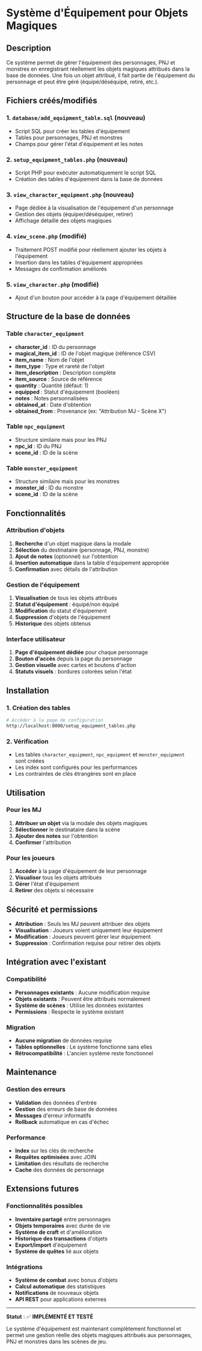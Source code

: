 # Système d'Équipement pour Objets Magiques

## Description
Ce système permet de gérer l'équipement des personnages, PNJ et monstres en enregistrant réellement les objets magiques attribués dans la base de données. Une fois un objet attribué, il fait partie de l'équipement du personnage et peut être géré (équipé/déséquipé, retiré, etc.).

## Fichiers créés/modifiés

### 1. `database/add_equipment_table.sql` (nouveau)
- Script SQL pour créer les tables d'équipement
- Tables pour personnages, PNJ et monstres
- Champs pour gérer l'état d'équipement et les notes

### 2. `setup_equipment_tables.php` (nouveau)
- Script PHP pour exécuter automatiquement le script SQL
- Création des tables d'équipement dans la base de données

### 3. `view_character_equipment.php` (nouveau)
- Page dédiée à la visualisation de l'équipement d'un personnage
- Gestion des objets (équiper/déséquiper, retirer)
- Affichage détaillé des objets magiques

### 4. `view_scene.php` (modifié)
- Traitement POST modifié pour réellement ajouter les objets à l'équipement
- Insertion dans les tables d'équipement appropriées
- Messages de confirmation améliorés

### 5. `view_character.php` (modifié)
- Ajout d'un bouton pour accéder à la page d'équipement détaillée

## Structure de la base de données

### Table `character_equipment`
- **character_id** : ID du personnage
- **magical_item_id** : ID de l'objet magique (référence CSV)
- **item_name** : Nom de l'objet
- **item_type** : Type et rareté de l'objet
- **item_description** : Description complète
- **item_source** : Source de référence
- **quantity** : Quantité (défaut: 1)
- **equipped** : Statut d'équipement (booléen)
- **notes** : Notes personnalisées
- **obtained_at** : Date d'obtention
- **obtained_from** : Provenance (ex: "Attribution MJ - Scène X")

### Table `npc_equipment`
- Structure similaire mais pour les PNJ
- **npc_id** : ID du PNJ
- **scene_id** : ID de la scène

### Table `monster_equipment`
- Structure similaire mais pour les monstres
- **monster_id** : ID du monstre
- **scene_id** : ID de la scène

## Fonctionnalités

### Attribution d'objets
1. **Recherche** d'un objet magique dans la modale
2. **Sélection** du destinataire (personnage, PNJ, monstre)
3. **Ajout de notes** (optionnel) sur l'obtention
4. **Insertion automatique** dans la table d'équipement appropriée
5. **Confirmation** avec détails de l'attribution

### Gestion de l'équipement
1. **Visualisation** de tous les objets attribués
2. **Statut d'équipement** : équipé/non équipé
3. **Modification** du statut d'équipement
4. **Suppression** d'objets de l'équipement
5. **Historique** des objets obtenus

### Interface utilisateur
1. **Page d'équipement dédiée** pour chaque personnage
2. **Bouton d'accès** depuis la page du personnage
3. **Gestion visuelle** avec cartes et boutons d'action
4. **Statuts visuels** : bordures colorées selon l'état

## Installation

### 1. Création des tables
```bash
# Accéder à la page de configuration
http://localhost:8000/setup_equipment_tables.php
```

### 2. Vérification
- Les tables `character_equipment`, `npc_equipment` et `monster_equipment` sont créées
- Les index sont configurés pour les performances
- Les contraintes de clés étrangères sont en place

## Utilisation

### Pour les MJ
1. **Attribuer un objet** via la modale des objets magiques
2. **Sélectionner** le destinataire dans la scène
3. **Ajouter des notes** sur l'obtention
4. **Confirmer** l'attribution

### Pour les joueurs
1. **Accéder** à la page d'équipement de leur personnage
2. **Visualiser** tous les objets attribués
3. **Gérer** l'état d'équipement
4. **Retirer** des objets si nécessaire

## Sécurité et permissions

- **Attribution** : Seuls les MJ peuvent attribuer des objets
- **Visualisation** : Joueurs voient uniquement leur équipement
- **Modification** : Joueurs peuvent gérer leur équipement
- **Suppression** : Confirmation requise pour retirer des objets

## Intégration avec l'existant

### Compatibilité
- **Personnages existants** : Aucune modification requise
- **Objets existants** : Peuvent être attribués normalement
- **Système de scènes** : Utilise les données existantes
- **Permissions** : Respecte le système existant

### Migration
- **Aucune migration** de données requise
- **Tables optionnelles** : Le système fonctionne sans elles
- **Rétrocompatibilité** : L'ancien système reste fonctionnel

## Maintenance

### Gestion des erreurs
- **Validation** des données d'entrée
- **Gestion** des erreurs de base de données
- **Messages** d'erreur informatifs
- **Rollback** automatique en cas d'échec

### Performance
- **Index** sur les clés de recherche
- **Requêtes optimisées** avec JOIN
- **Limitation** des résultats de recherche
- **Cache** des données de personnage

## Extensions futures

### Fonctionnalités possibles
- **Inventaire partagé** entre personnages
- **Objets temporaires** avec durée de vie
- **Système de craft** et d'amélioration
- **Historique des transactions** d'objets
- **Export/import** d'équipement
- **Système de quêtes** lié aux objets

### Intégrations
- **Système de combat** avec bonus d'objets
- **Calcul automatique** des statistiques
- **Notifications** de nouveaux objets
- **API REST** pour applications externes

---

**Statut** : ✅ **IMPLÉMENTÉ ET TESTÉ**

Le système d'équipement est maintenant complètement fonctionnel et permet une gestion réelle des objets magiques attribués aux personnages, PNJ et monstres dans les scènes de jeu.




